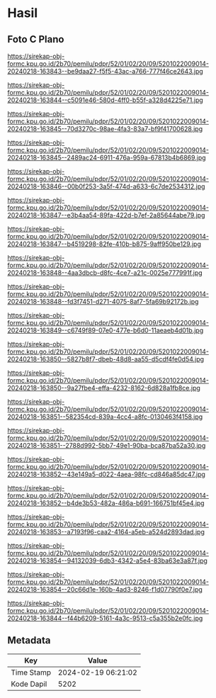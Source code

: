 # Hasil

## Foto C Plano

https://sirekap-obj-formc.kpu.go.id/2b70/pemilu/pdpr/52/01/02/20/09/5201022009014-20240218-163843--be9daa27-f5f5-43ac-a766-777f46ce2643.jpg

https://sirekap-obj-formc.kpu.go.id/2b70/pemilu/pdpr/52/01/02/20/09/5201022009014-20240218-163844--c5091e46-580d-4ff0-b55f-a328d4225e71.jpg

https://sirekap-obj-formc.kpu.go.id/2b70/pemilu/pdpr/52/01/02/20/09/5201022009014-20240218-163845--70d3270c-98ae-4fa3-83a7-bf9f41700628.jpg

https://sirekap-obj-formc.kpu.go.id/2b70/pemilu/pdpr/52/01/02/20/09/5201022009014-20240218-163845--2489ac24-6911-476a-959a-67813b4b6869.jpg

https://sirekap-obj-formc.kpu.go.id/2b70/pemilu/pdpr/52/01/02/20/09/5201022009014-20240218-163846--00b0f253-3a5f-474d-a633-6c7de2534312.jpg

https://sirekap-obj-formc.kpu.go.id/2b70/pemilu/pdpr/52/01/02/20/09/5201022009014-20240218-163847--e3b4aa54-89fa-422d-b7ef-2a85644abe79.jpg

https://sirekap-obj-formc.kpu.go.id/2b70/pemilu/pdpr/52/01/02/20/09/5201022009014-20240218-163847--b4519298-82fe-410b-b875-9aff950be129.jpg

https://sirekap-obj-formc.kpu.go.id/2b70/pemilu/pdpr/52/01/02/20/09/5201022009014-20240218-163848--4aa3dbcb-d8fc-4ce7-a21c-0025e777991f.jpg

https://sirekap-obj-formc.kpu.go.id/2b70/pemilu/pdpr/52/01/02/20/09/5201022009014-20240218-163848--fd3f7451-d271-4075-8af7-5fa69b92172b.jpg

https://sirekap-obj-formc.kpu.go.id/2b70/pemilu/pdpr/52/01/02/20/09/5201022009014-20240218-163849--c6749f89-07e0-477e-b6d0-11aeaeb4d01b.jpg

https://sirekap-obj-formc.kpu.go.id/2b70/pemilu/pdpr/52/01/02/20/09/5201022009014-20240218-163850--5827b8f7-dbeb-48d8-aa55-d5cdf4fe0d54.jpg

https://sirekap-obj-formc.kpu.go.id/2b70/pemilu/pdpr/52/01/02/20/09/5201022009014-20240218-163850--9a27fbe4-effa-4232-8162-6d828a1fb8ce.jpg

https://sirekap-obj-formc.kpu.go.id/2b70/pemilu/pdpr/52/01/02/20/09/5201022009014-20240218-163851--582354cd-839a-4cc4-a8fc-0130463f4158.jpg

https://sirekap-obj-formc.kpu.go.id/2b70/pemilu/pdpr/52/01/02/20/09/5201022009014-20240218-163851--2788d992-5bb7-49e1-90ba-bca87ba52a30.jpg

https://sirekap-obj-formc.kpu.go.id/2b70/pemilu/pdpr/52/01/02/20/09/5201022009014-20240218-163852--43e149a5-d022-4aea-98fc-cd846a85dc47.jpg

https://sirekap-obj-formc.kpu.go.id/2b70/pemilu/pdpr/52/01/02/20/09/5201022009014-20240218-163852--b4de3b53-482a-486a-b691-166751bf45e4.jpg

https://sirekap-obj-formc.kpu.go.id/2b70/pemilu/pdpr/52/01/02/20/09/5201022009014-20240218-163853--a7193f96-caa2-4164-a5eb-a524d2893dad.jpg

https://sirekap-obj-formc.kpu.go.id/2b70/pemilu/pdpr/52/01/02/20/09/5201022009014-20240218-163854--94132039-6db3-4342-a5e4-83ba63e3a87f.jpg

https://sirekap-obj-formc.kpu.go.id/2b70/pemilu/pdpr/52/01/02/20/09/5201022009014-20240218-163854--20c66d1e-160b-4ad3-8246-f1d07790f0e7.jpg

https://sirekap-obj-formc.kpu.go.id/2b70/pemilu/pdpr/52/01/02/20/09/5201022009014-20240218-163844--f44b6209-5161-4a3c-9513-c5a355b2e0fc.jpg


## Metadata

| Key        | Value               |
| ---------- | ------------------- |
| Time Stamp | 2024-02-19 06:21:02 |
| Kode Dapil | 5202                |



